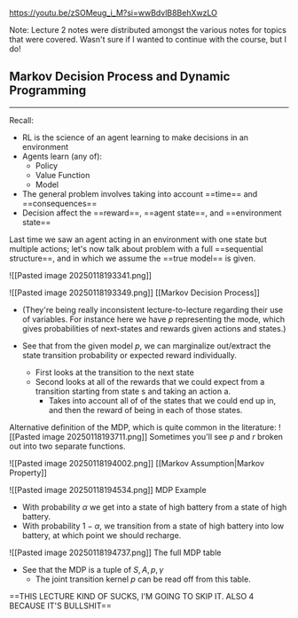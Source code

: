https://youtu.be/zSOMeug_i_M?si=wwBdvlB8BehXwzLO

Note: Lecture 2 notes were distributed amongst the various notes for topics that were covered. Wasn't sure if I wanted to continue with the course, but I do!

## Markov Decision Process and Dynamic Programming

------

Recall:
- RL is the science of an agent learning to make decisions in an environment
- Agents learn (any of):
	- Policy
	- Value Function
	- Model
- The general problem involves taking into account ==time== and ==consequences==
- Decision affect the ==reward==, ==agent state==, and ==environment state==

Last time we saw an agent acting in an environment with one state but multiple actions; let's now talk about problem with a full ==sequential structure==, and in which we assume the ==true model== is given.


![[Pasted image 20250118193341.png]]

![[Pasted image 20250118193349.png]]
[[Markov Decision Process]]
- (They're being really inconsistent lecture-to-lecture regarding their use of variables. For instance here we have $p$ representing the mode, which gives probabilities of next-states and rewards given actions and states.)

- See that from the given model $p$, we can  marginalize out/extract the state transition probability or expected reward individually.
	- First looks at the transition to the next state
	- Second looks at all of the rewards that we could expect from a transition starting from state s and taking an action a.
		- Takes into account all of of the states that we could end up in, and then the reward of being in each of those states.

Alternative definition of the MDP, which is quite common in the literature:
![[Pasted image 20250118193711.png]]
Sometimes you'll see $p$ and $r$ broken out into two separate functions.


![[Pasted image 20250118194002.png]]
[[Markov Assumption|Markov Property]]

![[Pasted image 20250118194534.png]]
MDP Example
- With probability $\alpha$ we get into a state of high battery from a state of high battery.
- With probability $1-\alpha$, we transition from a state of high battery into low battery, at which point we should recharge.

![[Pasted image 20250118194737.png]]
The full MDP table
- See that the MDP is a tuple of ${S,A, p, \gamma}$ 
	- The joint transition kernel $p$ can be read off from this table.



==THIS LECTURE KIND OF SUCKS, I'M GOING TO SKIP IT. ALSO 4 BECAUSE IT'S BULLSHIT==


